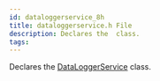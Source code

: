 ```yaml
---
id: dataloggerservice_8h
title: dataloggerservice.h File
description: Declares the  class.
tags:
---
```

Declares the <a href="classDataLoggerService">DataLoggerService</a> class.
